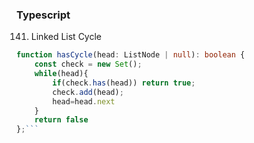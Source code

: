 ### Typescript
141. Linked List Cycle

```typescript
function hasCycle(head: ListNode | null): boolean {
    const check = new Set();
    while(head){
        if(check.has(head)) return true;
        check.add(head);
        head=head.next
    }
    return false
};```